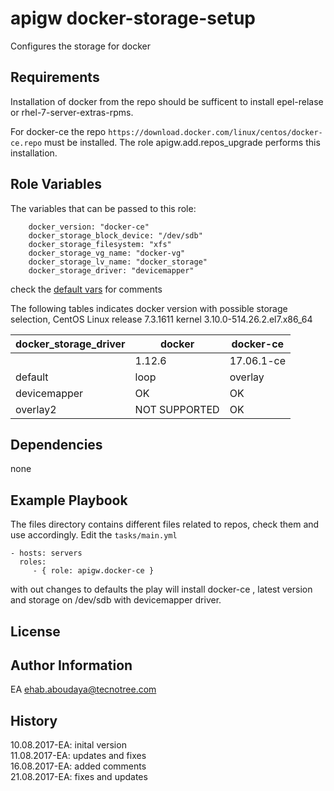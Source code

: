 apigw docker-storage-setup
=========

Configures the storage for docker  

Requirements
------------

Installation of docker from the repo should be sufficent to install epel-relase or rhel-7-server-extras-rpms.

For docker-ce the repo `https://download.docker.com/linux/centos/docker-ce.repo` must be installed. The role
apigw.add.repos_upgrade performs this installation.   

Role Variables
--------------

The variables that can be passed to this role:

        docker_version: "docker-ce"
        docker_storage_block_device: "/dev/sdb"
        docker_storage_filesystem: "xfs"
        docker_storage_vg_name: "docker-vg"
        docker_storage_lv_name: "docker_storage"
        docker_storage_driver: "devicemapper"            

check the [default vars](./defaults/main.yaml) for comments

The following tables indicates docker version with possible storage selection, CentOS Linux release 7.3.1611 
 kernel 3.10.0-514.26.2.el7.x86_64 

docker_storage_driver | docker | docker-ce
--- | --- | ---
 | | 1.12.6 | 17.06.1-ce
default | loop | overlay
devicemapper | OK | OK
overlay2 | NOT SUPPORTED | OK
       
Dependencies
------------

none

Example Playbook
----------------
The files directory contains different files related to repos, check them and use accordingly. Edit the `tasks/main.yml`

    - hosts: servers
      roles:
         - { role: apigw.docker-ce }          
       
with out changes to defaults the play will install docker-ce , latest version and storage on /dev/sdb with devicemapper
driver.        
         
License
-------


Author Information
------------------
EA  ehab.aboudaya@tecnotree.com


History
-----------------
10.08.2017-EA: inital version  
11.08.2017-EA: updates and fixes    
16.08.2017-EA: added comments   
21.08.2017-EA: fixes and updates

